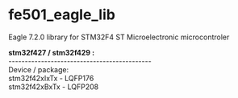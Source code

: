 # fe501_eagle_lib
Eagle 7.2.0 library for STM32F4 ST Microelectronic microcontroler<br>


<P>
<B>stm32f427 / stm32f429 :</B><br>
--------------------------------------------<br>
Device / package:<br>
stm32f42xIxTx - LQFP176<br>
stm32f42xBxTx - LQFP208<br>
</P>
